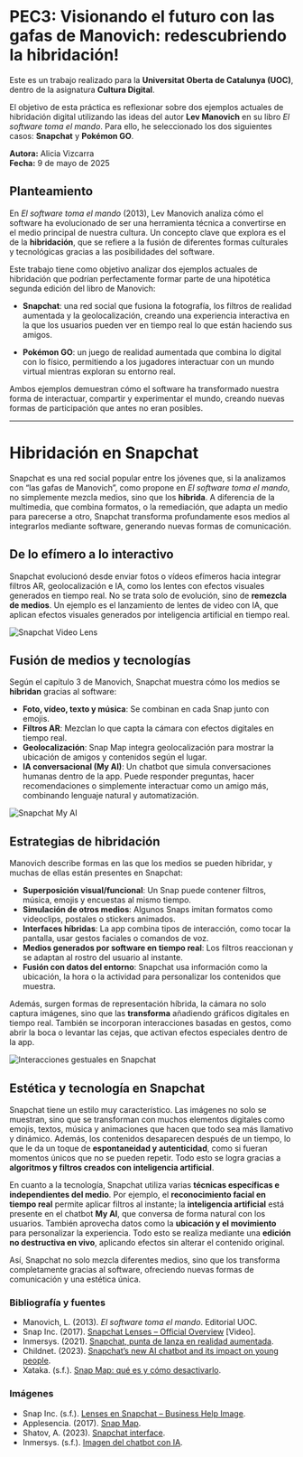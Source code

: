 # PEC3: Visionando el futuro con las gafas de Manovich: redescubriendo la hibridación!

Este es un trabajo realizado para la **Universitat Oberta de Catalunya (UOC)**, dentro de la asignatura **Cultura Digital**.

El objetivo de esta práctica es reflexionar sobre dos ejemplos actuales de hibridación digital utilizando las ideas del autor **Lev Manovich** en su libro *El software toma el mando*. Para ello, he seleccionado los dos siguientes casos: **Snapchat** y **Pokémon GO**.

**Autora:** Alicia Vizcarra  
**Fecha:** 9 de mayo de 2025

## Planteamiento

En _El software toma el mando_ (2013), Lev Manovich analiza cómo el software ha evolucionado de ser una herramienta técnica a convertirse en el medio principal de nuestra cultura. Un concepto clave que explora es el de la **hibridación**, que se refiere a la fusión de diferentes formas culturales y tecnológicas gracias a las posibilidades del software.

Este trabajo tiene como objetivo analizar dos ejemplos actuales de hibridación que podrían perfectamente formar parte de una hipotética segunda edición del libro de Manovich:

-   **Snapchat**: una red social que fusiona la fotografía, los filtros de realidad aumentada y la geolocalización, creando una experiencia interactiva en la que los usuarios pueden ver en tiempo real lo que están haciendo sus amigos.
    
-   **Pokémon GO**: un juego de realidad aumentada que combina lo digital con lo físico, permitiendo a los jugadores interactuar con un mundo virtual mientras exploran su entorno real.
  
Ambos ejemplos demuestran cómo el software ha transformado nuestra forma de interactuar, compartir y experimentar el mundo, creando nuevas formas de participación que antes no eran posibles.

---

# Hibridación en Snapchat

Snapchat es una red social popular entre los jóvenes que, si la analizamos con “las gafas de Manovich”, como propone en *El software toma el mando*, no simplemente mezcla medios, sino que los **hibrida**. A diferencia de la multimedia, que combina formatos, o la remediación, que adapta un medio para parecerse a otro, Snapchat transforma profundamente esos medios al integrarlos mediante software, generando nuevas formas de comunicación.

## De lo efímero a lo interactivo

Snapchat evolucionó desde enviar fotos o vídeos efímeros hacia integrar filtros AR, geolocalización e IA, como los lentes con efectos visuales generados en tiempo real. No se trata solo de evolución, sino de **remezcla de medios**. Un ejemplo es el lanzamiento de lentes de video con IA, que aplican efectos visuales generados por inteligencia artificial en tiempo real.

![Snapchat Video Lens](https://www.digitaltrends.com/wp-content/uploads/2025/03/Snapchat-video-lens.jpeg?fit=1800%2C1200&p=1)

## Fusión de medios y tecnologías

Según el capítulo 3 de Manovich, Snapchat muestra cómo los medios se **hibridan** gracias al software:

- **Foto, vídeo, texto y música**: Se combinan en cada Snap junto con emojis.
- **Filtros AR**: Mezclan lo que capta la cámara con efectos digitales en tiempo real.
- **Geolocalización**: Snap Map integra geolocalización para mostrar la ubicación de amigos y contenidos según el lugar.
- **IA conversacional (My AI)**: Un chatbot que simula conversaciones humanas dentro de la app. Puede responder preguntas, hacer recomendaciones o simplemente interactuar como un amigo más, combinando lenguaje natural y automatización.

![Snapchat My AI](https://techcrunch.com/wp-content/uploads/2023/04/snapchat-my-ai-1.jpg)

## Estrategias de hibridación

Manovich describe formas en las que los medios se pueden hibridar, y muchas de ellas están presentes en Snapchat:  
- **Superposición visual/funcional**: Un Snap puede contener filtros, música, emojis y encuestas al mismo tiempo.  
- **Simulación de otros medios**: Algunos Snaps imitan formatos como videoclips, postales o stickers animados.  
- **Interfaces híbridas**: La app combina tipos de interacción, como tocar la pantalla, usar gestos faciales o comandos de voz.  
- **Medios generados por software en tiempo real**: Los filtros reaccionan y se adaptan al rostro del usuario al instante.  
- **Fusión con datos del entorno**: Snapchat usa información como la ubicación, la hora o la actividad para personalizar los contenidos que muestra.

Además, surgen formas de representación híbrida, la cámara no solo captura imágenes, sino que las **transforma** añadiendo gráficos digitales en tiempo real. También se incorporan interacciones basadas en gestos, como abrir la boca o levantar las cejas, que activan efectos especiales dentro de la app.

![Interacciones gestuales en Snapchat](https://p16-capcut-cms-sg.ibyteimg.com/tos-alisg-i-6rr7idwo9f-sg/1730364097984.image~tplv-6rr7idwo9f-image.image)


## Estética y tecnología en Snapchat

Snapchat tiene un estilo muy característico. Las imágenes no solo se muestran, sino que se transforman con muchos elementos digitales como emojis, textos, música y animaciones que hacen que todo sea más llamativo y dinámico. Además, los contenidos desaparecen después de un tiempo, lo que le da un toque de **espontaneidad y autenticidad**, como si fueran momentos únicos que no se pueden repetir. Todo esto se logra gracias a **algoritmos y filtros creados con inteligencia artificial**.

En cuanto a la tecnología, Snapchat utiliza varias **técnicas específicas e independientes del medio**. Por ejemplo, el **reconocimiento facial en tiempo real** permite aplicar filtros al instante; la **inteligencia artificial** está presente en el chatbot **My AI**, que conversa de forma natural con los usuarios. También aprovecha datos como la **ubicación y el movimiento** para personalizar la experiencia. Todo esto se realiza mediante una **edición no destructiva en vivo**, aplicando efectos sin alterar el contenido original.

Así, Snapchat no solo mezcla diferentes medios, sino que los transforma completamente gracias al software, ofreciendo nuevas formas de comunicación y una estética única.


### Bibliografía y fuentes

- Manovich, L. (2013). *El software toma el mando*. Editorial UOC.
- Snap Inc. (2017). [Snapchat Lenses – Official Overview](https://youtu.be/K6x44v8prFA) [Video].
- Inmersys. (2021). [Snapchat, punta de lanza en realidad aumentada](https://blog.inmersys.com/snapchat-punta-de-lanza-en-realidad-aumentada).
- Childnet. (2023). [Snapchat’s new AI chatbot and its impact on young people](https://www.childnet.com/blog/snapchats-new-ai-chatbot-and-its-impact-on-young-people/).
- Xataka. (s.f.). [Snap Map: qué es y cómo desactivarlo](https://www.xataka.com/basics/snap-map-que-es-y-como-desactivarlo).

### Imágenes

- Snap Inc. (s.f.). [Lenses en Snapchat – Business Help Image](https://businesshelp.snapchat.com/servlet/rtaImage?eid=ka0Uf0000000yk9&feoid=00N0y000004u9iN&refid=0EMUf000001QMYz).
- Applesencia. (2017). [Snap Map](https://applesencia.com/files/2017/06/Snapchat-lanza-funcion-Snap-Maps-para-compartir-ubicacin.jpg).
- Shatov, A. (2023). [Snapchat interface](https://www.childnet.com/wp-content/uploads/2023/05/alexander-shatov-fRjjnN_8njo-unsplash-1024x768.jpg).
- Inmersys. (s.f.). [Imagen del chatbot con IA](https://blog.inmersys.com/hs-fs/hubfs/Snapchat%20apuesta%20por%20la%20inteligencia%20artificial%20con%20el%20lanzamiento%20de%20su%20chatbot%20AI.png?width=1200&height=628&name=Snapchat%20apuesta%20por%20la%20inteligencia%20artificial%20con%20el%20lanzamiento%20de%20su%20chatbot%20AI.png).

